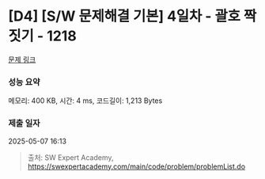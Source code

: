 # [D4] [S/W 문제해결 기본] 4일차 - 괄호 짝짓기 - 1218 

[문제 링크](https://swexpertacademy.com/main/code/problem/problemDetail.do?contestProbId=AV14eWb6AAkCFAYD) 

### 성능 요약

메모리: 400 KB, 시간: 4 ms, 코드길이: 1,213 Bytes

### 제출 일자

2025-05-07 16:13



> 출처: SW Expert Academy, https://swexpertacademy.com/main/code/problem/problemList.do